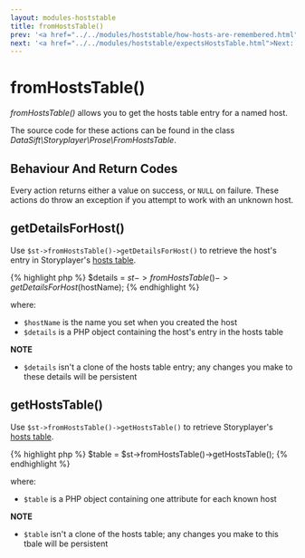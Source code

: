 ```yaml
---
layout: modules-hoststable
title: fromHostsTable()
prev: '<a href="../../modules/hoststable/how-hosts-are-remembered.html">Prev: How Hosts Are Remembered</a>'
next: '<a href="../../modules/hoststable/expectsHostsTable.html">Next: expectsHostsTable()</a>'
---
```


# fromHostsTable()

_fromHostsTable()_ allows you to get the hosts table entry for a named host.

The source code for these actions can be found in the class _DataSift\Storyplayer\Prose\FromHostsTable_.

## Behaviour And Return Codes

Every action returns either a value on success, or `NULL` on failure.  These actions do throw an exception if you attempt to work with an unknown host.

## getDetailsForHost()

Use `$st->fromHostsTable()->getDetailsForHost()` to retrieve the host's entry in Storyplayer's [hosts table](how-hosts-are-remembered.html).

{% highlight php %}
$details = $st->fromHostsTable()->getDetailsForHost($hostName);
{% endhighlight %}

where:

* `$hostName` is the name you set when you created the host
* `$details` is a PHP object containing the host's entry in the hosts table

__NOTE__

* `$details` isn't a clone of the hosts table entry; any changes you make to these details will be persistent

## getHostsTable()

Use `$st->fromHostsTable()->getHostsTable()` to retrieve Storyplayer's [hosts table](how-hosts-are-remembered.html).

{% highlight php %}
$table = $st->fromHostsTable()->getHostsTable();
{% endhighlight %}

where:

* `$table` is a PHP object containing one attribute for each known host

__NOTE__

* `$table` isn't a clone of the hosts table; any changes you make to this tbale will be persistent